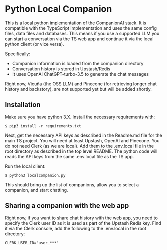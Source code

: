 # Python Local Companion 

This is a local python implementation of the CompanionAI stack. It is compatible with 
the TypeScript implementation and uses the same config files, data files and databases. 
This means if you use a supported LLM you can start a conversation via the TS web app 
and continue it via the local python client (or vice versa).

Specifically:
- Companion information is loaded from the companion directory
- Conversation history is stored in Upstash/Redis
- It uses OpenAI ChatGPT-turbo-3.5 to generate the chat messages

Right now, Vicuña (the OSS LLM) and Pinecone (for retrieving longer chat history and 
backstory), are not supported yet but will be added shortly.

## Installation

Make sure you have python 3.X. Install the necessary requirements with:

```
$ pip3 install -r requirements.txt
```

Next, get the necessary API keys as described in the Readme.md file for the main TS project.
You will need at least Upstash, OpenAI and Pinecone. You do not need Clerk (as we are local).
Add them to the .env.local file in the root directory as described in the top level README.
The python code will reads the API keys from the same .env.local file as the TS app.

Run the local client:

```
$ python3 localcompanion.py
```

This should bring up the list of companions, allow you to select a companion, and start chatting.

## Sharing a companion with the web app

Right now, if you want to share chat history with the web app, you need to specify the Clerk user
ID as it is used as part of the Upstash Redis key. Find it via the Clerk console,  add the following
to the .env.local in the root directory:

```
CLERK_USER_ID="user_***"
```
